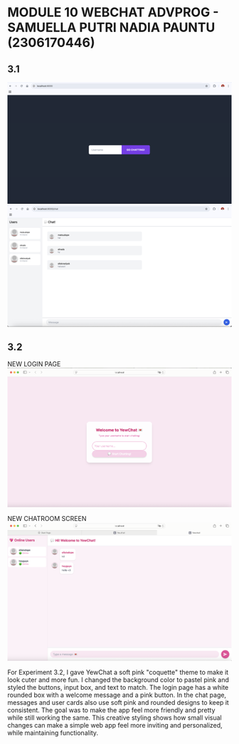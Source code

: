 # MODULE 10 WEBCHAT ADVPROG - SAMUELLA PUTRI NADIA PAUNTU (2306170446)

## 3.1

![](img/sslogin.png)
![](img/sspage.png)

## 3.2

NEW LOGIN PAGE
![](img/login.png)

NEW CHATROOM SCREEN
![](img/chat.png)

For Experiment 3.2, I gave YewChat a soft pink "coquette" theme to make it look cuter and more fun. I changed the background color to pastel pink and styled the buttons, input box, and text to match. The login page has a white rounded box with a welcome message and a pink button. In the chat page, messages and user cards also use soft pink and rounded designs to keep it consistent. The goal was to make the app feel more friendly and pretty while still working the same. This creative styling shows how small visual changes can make a simple web app feel more inviting and personalized, while maintaining functionality.